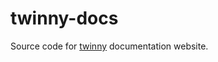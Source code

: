 # twinny-docs

Source code for [twinny](https://rjmacarthy.github.io/twinny-docs/) documentation website.